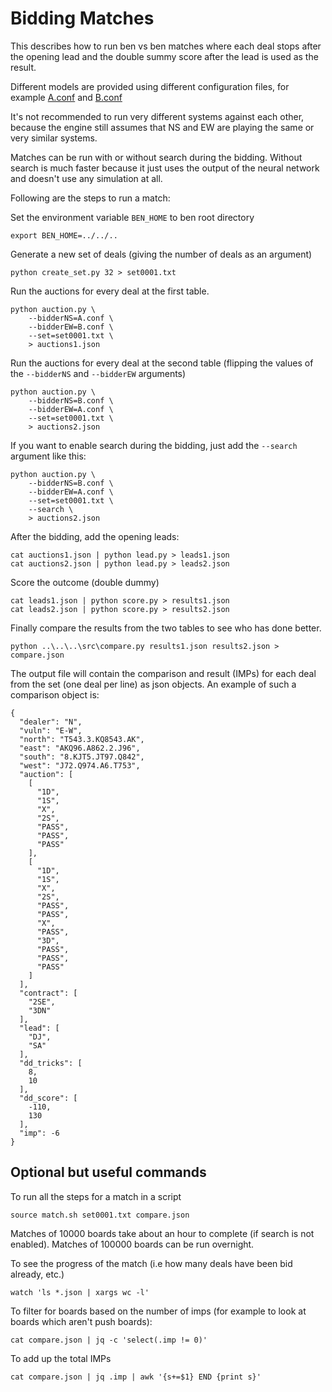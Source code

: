 # Bidding Matches

This describes how to run ben vs ben matches where each deal stops after the opening lead and the double summy score after the lead is used as the result.

Different models are provided using different configuration files, for example [A.conf](A.conf) and [B.conf](B.conf)

It's not recommended to run very different systems against each other, because the engine still assumes that NS and EW are playing the same or very similar systems.

Matches can be run with or without search during the bidding. Without search is much faster because it just uses the output of the neural network and doesn't use any simulation at all.

Following are the steps to run a match:

Set the environment variable `BEN_HOME` to ben root directory

```
export BEN_HOME=../../..
```

Generate a new set of deals (giving the number of deals as an argument)

```
python create_set.py 32 > set0001.txt 
```

Run the auctions for every deal at the first table.

```
python auction.py \
    --bidderNS=A.conf \
    --bidderEW=B.conf \
    --set=set0001.txt \
    > auctions1.json
```

Run the auctions for every deal at the second table (flipping the values of the `--bidderNS` and `--bidderEW` arguments)

```
python auction.py \
    --bidderNS=B.conf \
    --bidderEW=A.conf \
    --set=set0001.txt \
    > auctions2.json
```

If you want to enable search during the bidding, just add the `--search` argument like this:

```
python auction.py \
    --bidderNS=B.conf \
    --bidderEW=A.conf \
    --set=set0001.txt \
    --search \
    > auctions2.json
```

After the bidding, add the opening leads:

```
cat auctions1.json | python lead.py > leads1.json
cat auctions2.json | python lead.py > leads2.json
```

Score the outcome (double dummy)

```
cat leads1.json | python score.py > results1.json
cat leads2.json | python score.py > results2.json
```

Finally compare the results from the two tables to see who has done better.

```
python ..\..\..\src\compare.py results1.json results2.json > compare.json
```

The output file will contain the comparison and result (IMPs) for each deal from the set (one deal per line) as json objects. An example of such a comparison object is:

```
{
  "dealer": "N",
  "vuln": "E-W",
  "north": "T543.3.KQ8543.AK",
  "east": "AKQ96.A862.2.J96",
  "south": "8.KJT5.JT97.Q842",
  "west": "J72.Q974.A6.T753",
  "auction": [
    [
      "1D",
      "1S",
      "X",
      "2S",
      "PASS",
      "PASS",
      "PASS"
    ],
    [
      "1D",
      "1S",
      "X",
      "2S",
      "PASS",
      "PASS",
      "X",
      "PASS",
      "3D",
      "PASS",
      "PASS",
      "PASS"
    ]
  ],
  "contract": [
    "2SE",
    "3DN"
  ],
  "lead": [
    "DJ",
    "SA"
  ],
  "dd_tricks": [
    8,
    10
  ],
  "dd_score": [
    -110,
    130
  ],
  "imp": -6
}
```

## Optional but useful commands

To run all the steps for a match in a script

```
source match.sh set0001.txt compare.json
```

Matches of 10000 boards take about an hour to complete (if search is not enabled). Matches of 100000 boards can be run overnight.

To see the progress of the match (i.e how many deals have been bid already, etc.)

```
watch 'ls *.json | xargs wc -l' 
```

To filter for boards based on the number of imps (for example to look at boards which aren't push boards):

```
cat compare.json | jq -c 'select(.imp != 0)'
```

To add up the total IMPs

```
cat compare.json | jq .imp | awk '{s+=$1} END {print s}'
```

